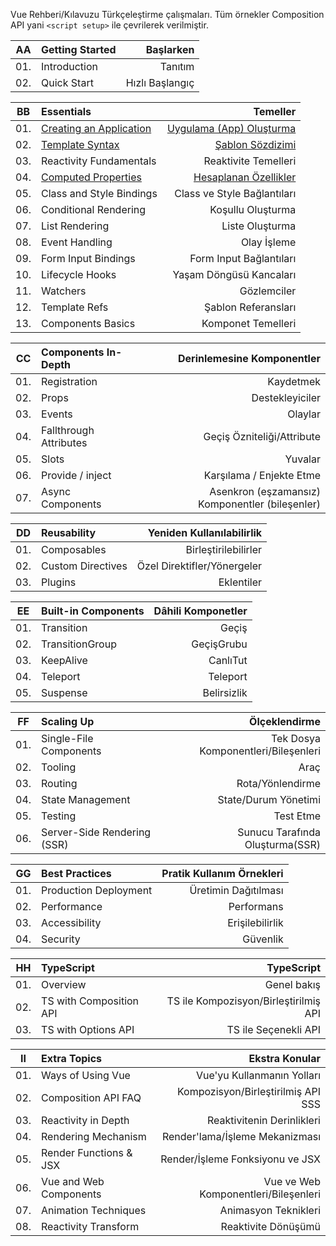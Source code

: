 Vue Rehberi/Kılavuzu Türkçeleştirme çalışmaları. Tüm örnekler Composition API yani `<script setup>` ile çevrilerek verilmiştir. 


| AA 	| Getting Started 	| Başlarken 	|
| ----	| :----	| ----: |
| 01. 	| Introduction	| Tanıtım 	|
| 02. 	| Quick Start	| Hızlı Başlangıç 	|


| BB 	| Essentials 	| Temeller 	|
| ----	| :----	| ----: |
| 01. 	| [Creating an Application](https://github.com/sezginibis/Vue-Turkcelestirme/blob/main/rehber/BB01_Creating_an_Application.md) 	| [Uygulama (App) Oluşturma](https://github.com/sezginibis/Vue-Turkcelestirme/blob/main/rehber/BB01_Creating_an_Application.md) 	|
| 02. 	| [Template Syntax](https://github.com/sezginibis/Vue-Turkcelestirme/blob/main/rehber/BB02_Template_Syntax.md) 	| [Şablon Sözdizimi](https://github.com/sezginibis/Vue-Turkcelestirme/blob/main/rehber/BB02_Template_Syntax.md) 	|
| 03. 	| Reactivity Fundamentals 	| Reaktivite Temelleri 	|
| 04. 	| [Computed Properties](https://github.com/sezginibis/Vue-Turkcelestirme/blob/main/rehber/BB04_Computed_Properties.md) 	| [Hesaplanan Özellikler](https://github.com/sezginibis/Vue-Turkcelestirme/blob/main/rehber/BB04_Computed_Properties.md) 	|
| 05. 	| Class and Style Bindings 	| Class ve Style Bağlantıları 	|
| 06. 	| Conditional Rendering 	| Koşullu Oluşturma 	|
| 07. 	| List Rendering 	| Liste Oluşturma 	|
| 08. 	| Event Handling 	| Olay İşleme 	|
| 09. 	| Form Input Bindings 	| Form Input Bağlantıları 	|
| 10. 	| Lifecycle Hooks 	| Yaşam Döngüsü Kancaları 	|
| 11. 	| Watchers 	| Gözlemciler 	|
| 12. 	| Template Refs 	| Şablon Referansları 	|
| 13. 	| Components Basics 	| Komponet Temelleri 	|

| CC 	| Components In-Depth 	|  Derinlemesine Komponentler	|
| ----	| :----	| ----: |
| 01. 	| Registration 	| Kaydetmek	|
| 02. 	| Props 	| Destekleyiciler 	|
| 03. 	| Events 	| Olaylar 	|
| 04. 	| Fallthrough Attributes	| Geçiş Özniteliği/Attribute 	|
| 05. 	| Slots 	| Yuvalar	|
| 06. 	| Provide / inject 	| Karşılama / Enjekte Etme 	|
| 07. 	| Async Components 	| Asenkron (eşzamansız) Komponentler (bileşenler) 	|

| DD 	| Reusability 	| Yeniden Kullanılabilirlik 	|
| ----	| :----	| ----: |
| 01. 	| Composables 	|  Birleştirilebilirler	|
| 02. 	| Custom Directives 	|  Özel Direktifler/Yönergeler	|
| 03. 	| Plugins 	| Eklentiler	|


| EE 	| Built-in Components 	| Dâhili Komponetler 	|
| ----	| :----	| ----: |
| 01. 	| Transition 	|  Geçiş	|
| 02. 	| TransitionGroup 	|  GeçişGrubu	|
| 03. 	| KeepAlive 	|  CanlıTut	|
| 04. 	| Teleport 	| Teleport 	|
| 05. 	| Suspense 	| Belirsizlik 	|

| FF 	| Scaling Up	|  Ölçeklendirme	|
| ----	| :----	| ----: |
| 01. 	| Single-File Components 	| Tek Dosya Komponentleri/Bileşenleri 	|
| 02. 	| Tooling 	| Araç 	|
| 03. 	| Routing 	| Rota/Yönlendirme 	|
| 04. 	| State Management 	| State/Durum Yönetimi 	|
| 05. 	| Testing 	| Test Etme 	|
| 06. 	| Server-Side Rendering (SSR) 	| Sunucu Tarafında Oluşturma(SSR) 	|

| GG 	| Best Practices 	| Pratik Kullanım Örnekleri 	|
| ----	| :----	| ----: |
| 01. 	| Production Deployment 	| Üretimin Dağıtılması 	|
| 02. 	| Performance 	|  Performans	|
| 03. 	| Accessibility 	| Erişilebilirlik 	|
| 04. 	| Security 	| Güvenlik 	|

| HH 	| TypeScript 	| TypeScript 	|
| ----	| :----	| ----: |
| 01. 	| Overview 	| Genel bakış 	|
| 02. 	| TS with Composition API 	| TS ile Kompozisyon/Birleştirilmiş API 	|
| 03. 	| TS with Options API 	| TS ile Seçenekli API 	|

| II 	| Extra Topics	| Ekstra Konular 	|
| ----	| :----	| ----: |
| 01. 	| Ways of Using Vue 	| Vue'yu Kullanmanın Yolları 	|
| 02. 	| Composition API FAQ 	| Kompozisyon/Birleştirilmiş API SSS 	|
| 03. 	| Reactivity in Depth 	| Reaktivitenin Derinlikleri 	|
| 04. 	| Rendering Mechanism 	| Render'lama/İşleme Mekanizması 	|
| 05. 	| Render Functions & JSX 	|  Render/İşleme Fonksiyonu ve JSX	|
| 06. 	| Vue and Web Components 	|  Vue ve Web Komponentleri/Bileşenleri	|
| 07. 	| Animation Techniques 	| Animasyon Teknikleri 	|
| 08. 	| Reactivity Transform 	| Reaktivite Dönüşümü 	|
